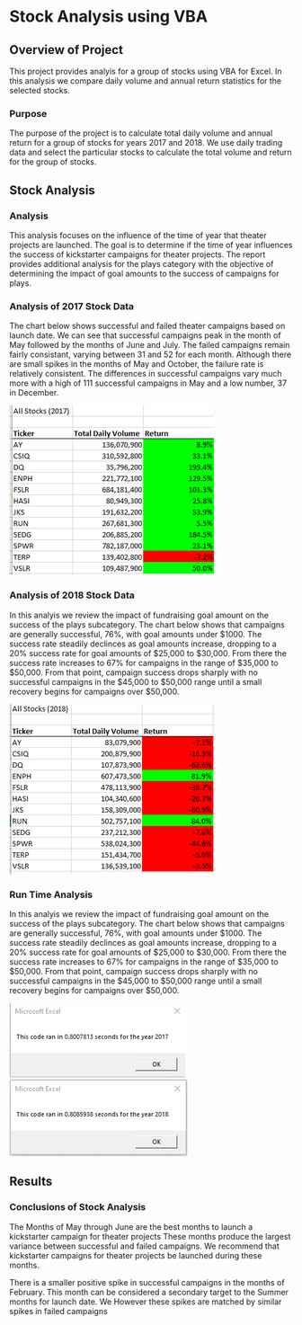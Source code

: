 # Stock Analysis using VBA

## Overview of Project
  This project provides analyis for a group of stocks using VBA for Excel. In this analysis we compare daily volume and annual return statistics for the selected stocks.
### Purpose
The purpose of the project is to calculate total daily volume and annual return for a group of stocks for years 2017 and 2018.  We use daily trading data and select the particular stocks to calculate the total volume and return for the group of stocks. 

## Stock Analysis  
### Analysis
This analysis focuses on the influence of the time of year that theater projects are launched.  The goal is to determine if the time of year influences the success of kickstarter campaigns for theater projects.  The report provides additional analysis for the plays category with the objective of determining the impact of goal amounts to the success of campaigns for plays.

### Analysis of 2017 Stock Data
The chart below shows successful and failed theater campaigns based on launch date.  We can see that successful campaigns peak in the month of May followed by the months of June and July.  The failed campaigns remain fairly consistant, varying between 31 and 52 for each month.  Although there are small spikes in the months of May and October, the failure rate is relatively consistent.  The differences in successful campaigns vary much more with a high of 111 successful campaigns in May and a low number, 37 in December.


![image_name](https://github.com/jbates2549/stock-analysis/blob/master/2017%20Stocks.png)


### Analysis of 2018 Stock Data

In this analyis we review the impact of fundraising goal amount on the success of the plays subcategory.  The chart below shows that campaigns are generally successful, 76%, with goal amounts under $1000.  The success rate steadily declinces as goal amounts increase, dropping to a 20% success rate for goal amounts of $25,000 to $30,000.  From there the success rate increases to 67% for campaigns in the range of $35,000 to $50,000.  From that point, campaign success drops sharply with no successful campaigns in the $45,000 to $50,000 range until a small recovery begins for campaigns over $50,000. 


![image_name](https://github.com/jbates2549/stock-analysis/blob/master/2018%20Stocks.png)

### Run Time Analysis

In this analyis we review the impact of fundraising goal amount on the success of the plays subcategory.  The chart below shows that campaigns are generally successful, 76%, with goal amounts under $1000.  The success rate steadily declinces as goal amounts increase, dropping to a 20% success rate for goal amounts of $25,000 to $30,000.  From there the success rate increases to 67% for campaigns in the range of $35,000 to $50,000.  From that point, campaign success drops sharply with no successful campaigns in the $45,000 to $50,000 range until a small recovery begins for campaigns over $50,000. 


![image_name](https://github.com/jbates2549/stock-analysis/blob/master/VBA_Challenge_2017.png)
![image_name](https://github.com/jbates2549/stock-analysis/blob/master/VBA_Challenge_2018.png)


## Results

### Conclusions of Stock Analysis

The Months of May through June are the best months to launch a kickstarter campaign for theater projects  These months produce the largest variance between successful and failed campaigns.  We recommend that kickstarter campaigns for theater projects be launched during these months.

There is a smaller positive spike in successful campaigns in the months of February.  This month can be considered a secondary target to the Summer months for launch date.  We However these spikes are matched by similar spikes in failed campaigns 

